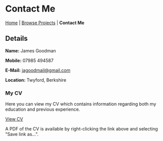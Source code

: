 
# Contact Me

[Home](../../index.md)
|
[Browse Projects](../browse_projects/browse_projects.md)
|
**Contact Me**

## Details

**Name:** James Goodman

**Mobile:** 07985 494587

**E-Mail:** jagoodmail@gmail.com

**Location:** Twyford, Berkshire

### My CV

Here you can view my CV which contains information regarding both my education and previous experience.

[View CV](../../assets/documents/James_Goodman_CV.pdf)

A PDF of the CV is available by right-clicking the link above and selecting "Save link as...".
